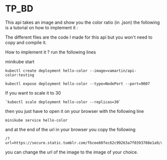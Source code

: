 # TP_BD
This api takes an image and show you the color ratio (in .json) the following is a tutorial on how to implement it :

The different files are the code I made for this api but you won't need to copy and compile it.

How to implement it ? run the following lines

minikube start

    kubectl create deployment hello-color --image=vamartin/api-color:testing

    kubectl expose deployment hello-color --type=NodePort --port=9007

If you want to scale it to 30

    `kubectl scale deployment hello-color --replicas=30`

then you just have to open it on your browser with the following line

    minikube service hello-color

and at the end of the url in your browser you copy the following

    /?url=https://secure.static.tumblr.com/fbcee60fec62c99263a7f0393708e1a9/x0ueovm/wC6nzzau3/tumblr_static_tumblr_static_2ez251jw3pc0kck000sw4kkco_640.jpg

you can change the url of the image to the image of your choice.

